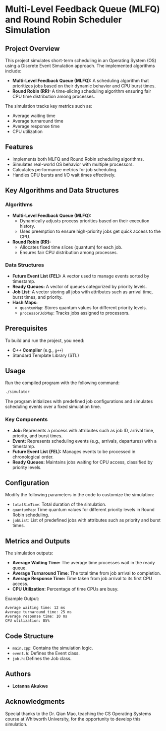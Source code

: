 # Multi-Level Feedback Queue (MLFQ) and Round Robin Scheduler Simulation

## Project Overview
This project simulates short-term scheduling in an Operating System (OS) using a Discrete Event Simulation approach. The implemented algorithms include:
- **Multi-Level Feedback Queue (MLFQ):** A scheduling algorithm that prioritizes jobs based on their dynamic behavior and CPU burst times.
- **Round Robin (RR):** A time-slicing scheduling algorithm ensuring fair CPU time distribution among processes.

The simulation tracks key metrics such as:
- Average waiting time
- Average turnaround time
- Average response time
- CPU utilization

## Features
- Implements both MLFQ and Round Robin scheduling algorithms.
- Simulates real-world OS behavior with multiple processors.
- Calculates performance metrics for job scheduling.
- Handles CPU bursts and I/O wait times effectively.

## Key Algorithms and Data Structures
### Algorithms
- **Multi-Level Feedback Queue (MLFQ):**
  - Dynamically adjusts process priorities based on their execution history.
  - Uses preemption to ensure high-priority jobs get quick access to the CPU.
- **Round Robin (RR):**
  - Allocates fixed time slices (quantum) for each job.
  - Ensures fair CPU distribution among processes.

### Data Structures
- **Future Event List (FEL):** A vector used to manage events sorted by timestamp.
- **Ready Queues:** A vector of queues categorized by priority levels.
- **Job List:** A vector storing all jobs with attributes such as arrival time, burst times, and priority.
- **Hash Maps:**
  - `quantumMap`: Stores quantum values for different priority levels.
  - `processorJobMap`: Tracks jobs assigned to processors.

## Prerequisites
To build and run the project, you need:
- **C++ Compiler** (e.g., `g++`)
- Standard Template Library (STL)

## Usage
Run the compiled program with the following command:
```bash
./simulator
```
The program initializes with predefined job configurations and simulates scheduling events over a fixed simulation time.

### Key Components
- **Job:** Represents a process with attributes such as job ID, arrival time, priority, and burst times.
- **Event:** Represents scheduling events (e.g., arrivals, departures) with a timestamp.
- **Future Event List (FEL):** Manages events to be processed in chronological order.
- **Ready Queues:** Maintains jobs waiting for CPU access, classified by priority levels.

## Configuration
Modify the following parameters in the code to customize the simulation:
- `totalSimTime`: Total duration of the simulation.
- `quantumMap`: Time quantum values for different priority levels in Round Robin scheduling.
- `jobList`: List of predefined jobs with attributes such as priority and burst times.

## Metrics and Outputs
The simulation outputs:
- **Average Waiting Time:** The average time processes wait in the ready queue.
- **Average Turnaround Time:** The total time from job arrival to completion.
- **Average Response Time:** Time taken from job arrival to its first CPU access.
- **CPU Utilization:** Percentage of time CPUs are busy.

Example Output:
```
Average waiting time: 12 ms
Average turnaround time: 25 ms
Average response time: 10 ms
CPU utilization: 85%
```

## Code Structure
- `main.cpp`: Contains the simulation logic.
- `event.h`: Defines the Event class.
- `job.h`: Defines the Job class.

## Authors
- **Lotanna Akukwe** 

## Acknowledgments
Special thanks to the Dr. Qian Mao, teaching the CS Operating Systems course at Whitworth University, for the opportunity to develop this simulation.
